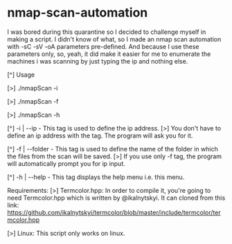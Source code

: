 # nmap-scan-automation

I was bored during this quarantine so I decided to challenge myself in making a script. I didn't know of what, so I made
an nmap scan automation with -sC -sV -oA parameters pre-defined. And because I use these parameters only, so, yeah, it did
make it easier for me to enumerate the machines i was scanning by just typing the ip and nothing else.


[^] Usage

[>] ./nmapScan -i

[>] ./nmapScan -f

[>] ./nmapScan -h

[^] -i | --ip - This tag is used to define the ip address.
[>] You don't have to define an ip address with the tag. The program will ask you for it.

[^] -f | --folder - This tag is used to define the name of the folder in which the files from the scan will be saved.
[>] If you use only -f tag, the program will automatically prompt you for ip input.

[^] -h | --help - This tag displays the help menu i.e. this menu.


Requirements:
[>]  Termcolor.hpp:
In order to compile it, you're going to need Termcolor.hpp which is written by @ikalnytskyi. It can cloned from this link:
https://github.com/ikalnytskyi/termcolor/blob/master/include/termcolor/termcolor.hpp

[>] Linux:
This script only works on linux.
